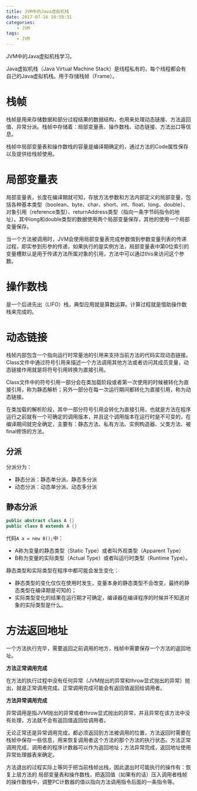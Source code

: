 ```yaml
---
title: JVM中的Java虚拟机栈
date: 2017-07-16 19:59:31
categories: 
	- JVM
tags:
	- JVM
---
```


JVM中的Java虚拟机栈学习。

<!--more-->

Java虚拟机栈（Java Virtual Machine Stack）是线程私有的，每个线程都会有自己的Java虚拟机栈。用于存储栈帧（Frame）。

# 栈帧

栈帧是用来存储数据和部分过程结果的数据结构，也用来处理动态链接、方法返回值、异常分派。栈帧中存储着：局部变量表、操作数栈、动态链接、方法出口等信息。

栈帧中局部变量表和操作数栈的容量是编译期确定的，通过方法的Code属性保存以及提供给栈帧使用。

# 局部变量表

局部变量表，长度在编译期就可知，存放方法参数和方法内部定义的局部变量，包括各种基本类型（boolean、byte、char、short、int、float、long、double）、对象引用（reference类型）、returnAddress类型（指向一条字节码指令的地址）。其中long和double类型的数据使用两个局部变量保存，其他的使用一个局部变量保存。

当一个方法被调用时，JVM会使用局部变量表完成参数值到参数变量列表的传递过程，即实参到形参的传递，如果执行的是实例方法，局部变量表中第0位索引的变量槽默认是用于传递方法所属对象的引用，方法中可以通过this来访问这个参数。

# 操作数栈

是一个后进先出（LIFO）栈，典型应用就是算数运算。计算过程就是借助操作数栈来完成的。

# 动态链接

栈帧内部包含一个指向运行时常量池的引用来支持当前方法的代码实现动态链接。Class文件中通过符号引用来描述一个方法调用其他方法或者访问其成员变量，动态链接作用就是将符号引用转换为直接引用。

Class文件中的符号引用一部分会在类加载阶段或者第一次使用的时候被转化为直接引用，称为静态解析；另外一部分在每一次运行期间都转化为直接引用，称为动态链接。

在类加载的解析阶段，其中一部分符号引用会转化为直接引用，也就是方法在程序运行之前就有一个可确定的调用版本，并且这个调用版本在运行时是不可变的，在编译期间就完全确定，主要有：静态方法、私有方法、实例构造器、父类方法、被final修饰的方法。

## 分派

分派分为：

- 静态分派：静态单分派、静态多分派
- 动态分派：动态单分派、动态多分派

## 静态分派

```java
public abstract class A {}
public class B extends A {}


```

代码`A a = new B();`中：

- A称为变量的静态类型（Static Type）或者叫外观类型（Apparent Type）
- B称为变量的实际类型（Actual Type）或者叫运行时类型（Runtime Type）。

静态类型和实际类型在程序中都可能会发生变化：

- 静态类型的变化仅仅在使用时发生，变量本身的静态类型不会改变，最终的静态类型在编译期是可知的；
- 实际类型变化的结果在运行期才可确定，编译器在编译程序的时候并不知道对象的实际类型是什么。

# 方法返回地址

一个方法执行完毕，需要返回之前调用的地方，栈帧中需要保存一个方法的返回地址。

**方法正常调用完成**

在方法的执行过程中没有任何异常（JVM抛出的异常和throw显式抛出的异常）抛出，就是正常调用完成。正常调用完成可能会有返回值返回给调用者。

**方法异常调用完成**

异常调用是指JVM抛出的异常或者throw显式抛出的异常，并且异常在该方法中没有处理，方法就不会有返回值返回给调用者。

无论正常还是异常调用完成，都必须返回到方法被调用的位置，方法返回时需要在栈帧中保存一些信息，用来恢复调用者这个方法的那个方法的执行状态。方法正常调用完成，调用者的程序计数器可以作为返回地址；方法异常完成，返回地址使用异常处理器表来确定。

方法退出的过程实际上等同于把当前栈帧出栈，因此退出时可能执行的操作有：恢复上层方法的
局部变量表和操作数栈，把返回值（如果有的话）压入调用者栈帧的操作数栈中，调整PC计数器的值以指向方法调用指令后面的一条指令等。